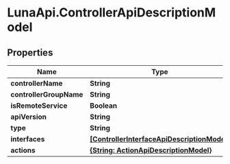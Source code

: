# LunaApi.ControllerApiDescriptionModel

## Properties

Name | Type | Description | Notes
------------ | ------------- | ------------- | -------------
**controllerName** | **String** |  | [optional] 
**controllerGroupName** | **String** |  | [optional] 
**isRemoteService** | **Boolean** |  | [optional] 
**apiVersion** | **String** |  | [optional] 
**type** | **String** |  | [optional] 
**interfaces** | [**[ControllerInterfaceApiDescriptionModel]**](ControllerInterfaceApiDescriptionModel.md) |  | [optional] 
**actions** | [**{String: ActionApiDescriptionModel}**](ActionApiDescriptionModel.md) |  | [optional] 


